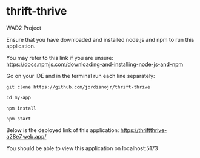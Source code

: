 # thrift-thrive

WAD2 Project

Ensure that you have downloaded and installed node.js and npm to run this application.

You may refer to this link if you are unsure:
https://docs.npmjs.com/downloading-and-installing-node-js-and-npm

Go on your IDE and in the terminal run each line separately:

```console
git clone https://github.com/jordianojr/thrift-thrive

cd my-app

npm install

npm start
```

Below is the deployed link of this application: 
https://thriftthrive-a28e7.web.app/

You should be able to view this application on localhost:5173
